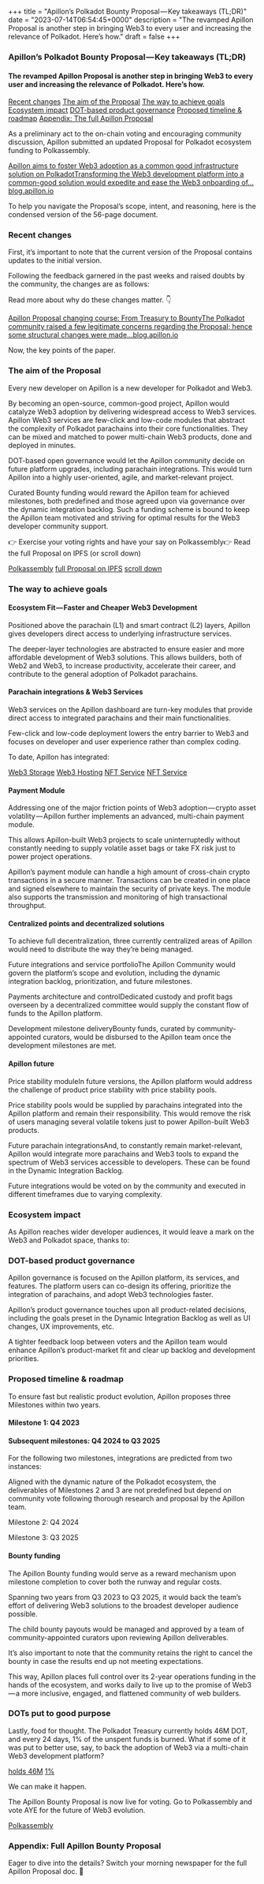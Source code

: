 +++
title = "Apillon’s Polkadot Bounty Proposal — Key takeaways (TL;DR)"
date = "2023-07-14T06:54:45+0000"
description = "The revamped Apillon Proposal is another step in bringing Web3 to every user and increasing the relevance of Polkadot. Here’s how."
draft = false
+++

### Apillon’s Polkadot Bounty Proposal — Key takeaways (TL;DR)


#### The revamped Apillon Proposal is another step in bringing Web3 to every user and increasing the relevance of Polkadot. Here’s how.

[Recent changes](#7341)
[The aim of the Proposal](#df28)
[The way to achieve goals](#a465)
[Ecosystem impact](#74a0)
[DOT-based product governance](#d6c6)
[Proposed timeline & roadmap](#7aac)
[Appendix: The full Apillon Proposal](#4166)

As a preliminary act to the on-chain voting and encouraging community discussion, Apillon submitted an updated Proposal for Polkadot ecosystem funding to Polkassembly.

[Apillon aims to foster Web3 adoption as a common good infrastructure solution on PolkadotTransforming the Web3 development platform into a common-good solution would expedite and ease the Web3 onboarding of…blog.apillon.io](https://blog.apillon.io/apillon-aims-to-foster-web3-adoption-as-a-common-good-infrastructure-solution-on-polkadot-6566508190c5)

To help you navigate the Proposal’s scope, intent, and reasoning, here is the condensed version of the 56-page document.


### Recent changes


First, it’s important to note that the current version of the Proposal contains updates to the initial version.


Following the feedback garnered in the past weeks and raised doubts by the community, the changes are as follows:


Read more about why do these changes matter. 👇

[Apillon Proposal changing course: From Treasury to BountyThe Polkadot community raised a few legitimate concerns regarding the Proposal; hence some structural changes were made…blog.apillon.io](https://blog.apillon.io/apillon-proposal-changing-course-from-treasury-to-bounty-7ff6e2c69800)

Now, the key points of the paper.


### The aim of the Proposal


Every new developer on Apillon is a new developer for Polkadot and Web3.


By becoming an open-source, common-good project, Apillon would catalyze Web3 adoption by delivering widespread access to Web3 services. Apillon Web3 services are few-click and low-code modules that abstract the complexity of Polkadot parachains into their core functionalities. They can be mixed and matched to power multi-chain Web3 products, done and deployed in minutes.


DOT-based open governance would let the Apillon community decide on future platform upgrades, including parachain integrations. This would turn Apillon into a highly user-oriented, agile, and market-relevant project.


Curated Bounty funding would reward the Apillon team for achieved milestones, both predefined and those agreed upon via governance over the dynamic integration backlog. Such a funding scheme is bound to keep the Apillon team motivated and striving for optimal results for the Web3 developer community support.


👉 Exercise your voting rights and have your say on Polkassembly👉 Read the full Proposal on IPFS (or scroll down)

[Polkassembly](https://polkadot.polkassembly.io/referenda/81)
[full Proposal on IPFS](https://ipfs.apillon.io/ipfs/QmZmZLdpeuVN9vpw3WNzJh8F62vzqwZDmrXdh5mBRB1GVh)
[scroll down](#4166)

### The way to achieve goals


#### Ecosystem Fit — Faster and Cheaper Web3 Development


Positioned above the parachain (L1) and smart contract (L2) layers, Apillon gives developers direct access to underlying infrastructure services.


The deeper-layer technologies are abstracted to ensure easier and more affordable development of Web3 solutions. This allows builders, both of Web2 and Web3, to increase productivity, accelerate their career, and contribute to the general adoption of Polkadot parachains.


#### Parachain integrations & Web3 Services


Web3 services on the Apillon dashboard are turn-key modules that provide direct access to integrated parachains and their main functionalities.


Few-click and low-code deployment lowers the entry barrier to Web3 and focuses on developer and user experience rather than complex coding.


To date, Apillon has integrated:

[Web3 Storage](https://wiki.apillon.io/build/2-web3-services.html#web3-storage)
[Web3 Hosting](https://wiki.apillon.io/build/2-web3-services.html#web3-hosting)
[NFT Service](https://wiki.apillon.io/build/2-web3-services.html#nfts)
[NFT Service](https://wiki.apillon.io/build/2-web3-services.html#nfts)

#### Payment Module


Addressing one of the major friction points of Web3 adoption — crypto asset volatility — Apillon further implements an advanced, multi-chain payment module.


This allows Apillon-built Web3 projects to scale uninterruptedly without constantly needing to supply volatile asset bags or take FX risk just to power project operations.


Apillon’s payment module can handle a high amount of cross-chain crypto transactions in a secure manner. Transactions can be created in one place and signed elsewhere to maintain the security of private keys. The module also supports the transmission and monitoring of high transactional throughput.


#### Centralized points and decentralized solutions


To achieve full decentralization, three currently centralized areas of Apillon would need to distribute the way they’re being managed.


Future integrations and service portfolioThe Apillon Community would govern the platform’s scope and evolution, including the dynamic integration backlog, prioritization, and future milestones.


Payments architecture and controlDedicated custody and profit bags overseen by a decentralized committee would supply the constant flow of funds to the Apillon platform.


Development milestone deliveryBounty funds, curated by community-appointed curators, would be disbursed to the Apillon team once the development milestones are met.


#### Apillon future


Price stability moduleIn future versions, the Apillon platform would address the challenge of product price stability with price stability pools.


Price stability pools would be supplied by parachains integrated into the Apillon platform and remain their responsibility. This would remove the risk of users managing several volatile tokens just to power Apillon-built Web3 products.


Future parachain integrationsAnd, to constantly remain market-relevant, Apillon would integrate more parachains and Web3 tools to expand the spectrum of Web3 services accessible to developers. These can be found in the Dynamic Integration Backlog.


Future integrations would be voted on by the community and executed in different timeframes due to varying complexity.


### Ecosystem impact


As Apillon reaches wider developer audiences, it would leave a mark on the Web3 and Polkadot space, thanks to:


### DOT-based product governance


Apillon governance is focused on the Apillon platform, its services, and features. The platform users can co-design its offering, prioritize the integration of parachains, and adopt Web3 technologies faster.


Apillon’s product governance touches upon all product-related decisions, including the goals preset in the Dynamic Integration Backlog as well as UI changes, UX improvements, etc.


A tighter feedback loop between voters and the Apillon team would enhance Apillon’s product-market fit and clear up backlog and development priorities.


### Proposed timeline & roadmap


To ensure fast but realistic product evolution, Apillon proposes three Milestones within two years.


#### Milestone 1: Q4 2023


#### Subsequent milestones: Q4 2024 to Q3 2025


For the following two milestones, integrations are predicted from two instances:


Aligned with the dynamic nature of the Polkadot ecosystem, the deliverables of Milestones 2 and 3 are not predefined but depend on community vote following thorough research and proposal by the Apillon team.


Milestone 2: Q4 2024


Milestone 3: Q3 2025


#### Bounty funding


The Apillon Bounty funding would serve as a reward mechanism upon milestone completion to cover both the runway and regular costs.


Spanning two years from Q3 2023 to Q3 2025, it would back the team’s effort of delivering Web3 solutions to the broadest developer audience possible.


The child bounty payouts would be managed and approved by a team of community-appointed curators upon reviewing Apillon deliverables.


It’s also important to note that the community retains the right to cancel the bounty in case the results end up not meeting expectations.


This way, Apillon places full control over its 2-year operations funding in the hands of the ecosystem, and works daily to live up to the promise of Web3 — a more inclusive, engaged, and flattened community of web builders.


### DOTs put to good purpose


Lastly, food for thought. The Polkadot Treasury currently holds 46M DOT, and every 24 days, 1% of the unspent funds is burned. What if some of it was put to better use, say, to back the adoption of Web3 via a multi-chain Web3 development platform?

[holds 46M](https://www.dotreasury.com/dot/)
[1%](https://wiki.polkadot.network/docs/learn-polkadot-opengov-treasury#treasury-inflow-and-outflow)

We can make it happen.


The Apillon Bounty Proposal is now live for voting. Go to Polkassembly and vote AYE for the future of Web3 evolution.

[Polkassembly](https://polkadot.polkassembly.io/referenda/81)

### Appendix: Full Apillon Bounty Proposal


Eager to dive into the details? Switch your morning newspaper for the full Apillon Proposal doc. 📰
